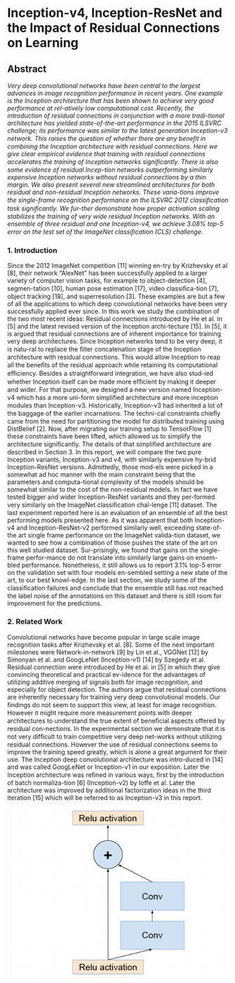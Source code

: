 # Inception-v4, Inception-ResNet and the Impact of Residual Connections on Learning

## Abstract

  *Very deep convolutional networks have been central to the largest advances in image recognition performance in recent years. One example is the Inception architecture that has been shown to achieve very good performance at rel-atively low computational cost. Recently, the introduction of residual connections in conjunction with a more tradi-tional architecture has yielded state-of-the-art performance in the 2015 ILSVRC challenge; its performance was similar to the latest generation Inception-v3 network. This raises the question of whether there are any beneﬁt in combining the Inception architecture with residual connections. Here we give clear empirical evidence that training with residual connections accelerates the training of Inception networks signiﬁcantly. There is also some evidence of residual Incep-tion networks outperforming similarly expensive Inception networks without residual connections by a thin margin. We also present several new streamlined architectures for both residual and non-residual Inception networks. These varia-tions improve the single-frame recognition performance on the ILSVRC 2012 classiﬁcation task signiﬁcantly. We fur-ther demonstrate how proper activation scaling stabilizes the training of very wide residual Inception networks. With an ensemble of three residual and one Inception-v4, we achieve 3.08% top-5 error on the test set of the ImageNet classiﬁcation (CLS) challenge.*

### 1. Introduction

  Since the 2012 ImageNet competition [11] winning en-try by Krizhevsky et al [8], their network “AlexNet” has been successfully applied to a larger variety of computer vision tasks, for example to object-detection [4], segmen-tation [10], human pose estimation [17], video classiﬁca-tion [7], object tracking [18], and superresolution [3]. These examples are but a few of all the applications to which deep convolutional networks have been very successfully applied ever since.
  In this work we study the combination of the two most recent ideas: Residual connections introduced by He et al. in [5] and the latest revised version of the Inception archi-tecture [15]. In [5], it is argued that residual connections are of inherent importance for training very deep architectures. Since Inception networks tend to be very deep, it is natu-ral to replace the ﬁlter concatenation stage of the Inception architecture with residual connections. This would allow Inception to reap all the beneﬁts of the residual approach while retaining its computational efﬁciency.
  Besides a straightforward integration, we have also stud-ied whether Inception itself can be made more efﬁcient by making it deeper and wider. For that purpose, we designed a new version named Inception-v4 which has a more uni-form simpliﬁed architecture and more inception modules than Inception-v3. Historically, Inception-v3 had inherited a lot of the baggage of the earlier incarnations. The techni-cal constraints chieﬂy came from the need for partitioning the model for distributed training using DistBelief [2]. Now, after migrating our training setup to TensorFlow [1] these constraints have been lifted, which allowed us to simplify the architecture signiﬁcantly. The details of that simpliﬁed architecture are described in Section 3.
  In this report, we will compare the two pure Inception variants, Inception-v3 and v4, with similarly expensive hy-brid Inception-ResNet versions. Admittedly, those mod-els were picked in a somewhat ad hoc manner with the main constraint being that the parameters and computa-tional complexity of the models should be somewhat similar to the cost of the non-residual models. In fact we have tested bigger and wider Inception-ResNet variants and they per-formed very similarly on the ImageNet classiﬁcation chal-lenge [11] dataset.
  The last experiment reported here is an evaluation of an ensemble of all the best performing models presented here. As it was apparent that both Inception-v4 and Inception-ResNet-v2 performed similarly well, exceeding state-of-the art single frame performance on the ImageNet valida-tion dataset, we wanted to see how a combination of those pushes the state of the art on this well studied dataset. Sur-prisingly, we found that gains on the single-frame perfor-mance do not translate into similarly large gains on ensem-bled performance. Nonetheless, it still allows us to report 3.1% top-5 error on the validation set with four models en-sembled setting a new state of the art, to our best knowl-edge.
  In the last section, we study some of the classiﬁcation failures and conclude that the ensemble still has not reached the label noise of the annotations on this dataset and there is still room for improvement for the predictions.


### 2. Related Work

  Convolutional networks have become popular in large scale image recognition tasks after Krizhevsky et al. [8]. Some of the next important milestones were Network-in-network [9] by Lin et al., VGGNet [12] by Simonyan et al. and GoogLeNet (Inception-v1) [14] by Szegedy et al.
  Residual connection were introduced by He et al. in [5] in which they give convincing theoretical and practical ev-idence for the advantages of utilizing additive merging of signals both for image recognition, and especially for object detection. The authors argue that residual connections are inherently necessary for training very deep convolutional models. Our ﬁndings do not seem to support this view, at least for image recognition. However it might require more measurement points with deeper architectures to understand the true extent of beneﬁcial aspects offered by residual con-nections. In the experimental section we demonstrate that it is not very difﬁcult to train competitive very deep net-works without utilizing residual connections. However the use of residual connections seems to improve the training speed greatly, which is alone a great argument for their use.
  The Inception deep convolutional architecture was intro-duced in [14] and was called GoogLeNet or Inception-v1 in our exposition. Later the Inception architecture was reﬁned in various ways, ﬁrst by the introduction of batch normaliza-tion [6] (Inception-v2) by Ioffe et al. Later the architecture was improved by additional factorization ideas in the third iteration [15] which will be referred to as Inception-v3 in this report.
  
  ![Figure 1. Residual connections as introduced in He et al. [5].](fig_1.png)
